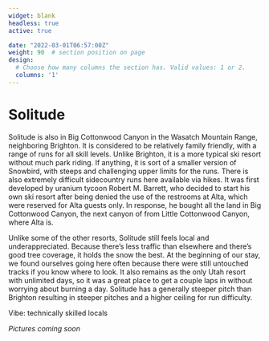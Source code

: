 ```yaml
---
widget: blank
headless: true
active: true

date: "2022-03-01T06:57:00Z"
weight: 90  # section position on page
design:
  # Choose how many columns the section has. Valid values: 1 or 2.
  columns: '1'
---
```


# Solitude
Solitude is also in Big Cottonwood Canyon in the Wasatch Mountain Range, neighboring Brighton. It is considered to be relatively family friendly, with a range of runs for all skill levels. Unlike Brighton, it is a more typical ski resort without much park riding. If anything, it is sort of a smaller version of Snowbird, with steeps and challenging upper limits for the runs. There is also extremely difficult sidecountry runs here available via hikes. It was first developed by uranium tycoon Robert M. Barrett, who decided to start his own ski resort after being denied the use of the restrooms at Alta, which were reserved for Alta guests only. In response, he bought all the land in Big Cottonwood Canyon, the next canyon of from Little Cottonwood Canyon, where Alta is. 

Unlike some of the other resorts, Solitude still feels local and underappreciated. Because there’s less traffic than elsewhere and there’s good tree coverage, it holds the snow the best. At the beginning of our stay, we found ourselves going here often because there were still untouched tracks if you know where to look. It also remains as the only Utah resort with unlimited days, so it was a great place to get a couple laps in without worrying about burning a day. Solitude has a generally steeper pitch than Brighton resulting in steeper pitches and a higher ceiling for run difficulty.  

Vibe: technically skilled locals 

*Pictures coming soon*


